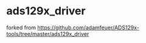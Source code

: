 # ads129x_driver

forked from https://github.com/adamfeuer/ADS129x-tools/tree/master/ads129x_driver
